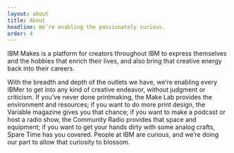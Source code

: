 ```yaml
---
layout: about
title: About
headline: We’re enabling the passionately curious.
order: 4
---
```


IBM Makes is a platform for creators throughout IBM to express themselves and the hobbies that enrich their lives, and also bring that creative energy back into their careers.

With the breadth and depth of the outlets we have, we’re enabling every IBMer to get into any kind of creative endeavor, without judgment or criticism. If you’ve never done printmaking, the Make Lab provides the environment and resources; if you want to do more print design, the Variable magazine gives you that chance; if you want to make a podcast or host a radio show, the Community Radio provides that space and equipment; if you want to get your hands dirty with some analog crafts, Spare Time has you covered. People at IBM are curious, and we’re doing our part to allow that curiosity to blossom.
